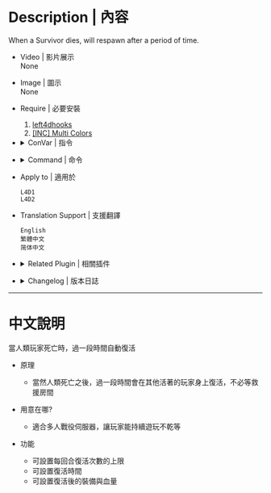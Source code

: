 # Description | 內容
When a Survivor dies, will respawn after a period of time.

* Video | 影片展示
<br/>None

* Image | 圖示
<br/>None

* Require | 必要安裝
	1. [left4dhooks](https://forums.alliedmods.net/showthread.php?t=321696)
    2. [[INC] Multi Colors](https://github.com/fbef0102/L4D1_2-Plugins/releases/tag/Multi-Colors)

* <details><summary>ConVar | 指令</summary>

	* cfg/sourcemod/Survivor_Respawn.cfg
		```php
		// Respawn bots if is dead in case of using Take Over.
		l4d_survivorrespawn_botreplaced "1"

		// Amount of times a Survivor can respawn before permanently dying
		l4d_survivorrespawn_deathlimit "3"

		// If 1, disable respawning while the final escape starts (rescue vehicle ready)
		l4d_survivorrespawn_disable_rescue_escape "1"

		// If 1, Allows Bots to respawn automatically when killed
		l4d_survivorrespawn_enablebot "1"

		// If 1, Enables Human Survivors to respawn automatically when killed
		l4d_survivorrespawn_enablehuman "1"

		// Which is first slot weapon will be given to the Survivor (1 - Autoshotgun, 2 - M16, 3 - Hunting Rifle, 4 - AK47 Assault Rifle, 5 - SCAR-L Desert Rifle,
		// 6 - M60 Assault Rifle, 7 - Military Sniper Rifle, 8 - SPAS Shotgun, 9 - Chrome Shotgun, 10 - Smg, 0 - 
		l4d_survivorrespawn_firstweapon "9"

		// Invincible time after survivor respawn.
		l4d_survivorrespawn_invincibletime "10.0"

		// If 1, Enables the respawn limit for Survivors
		l4d_survivorrespawn_limitenable "1"

		// Which prime health unit will be given to the Survivor (1 - Medkit, 2 - Defib, 0 - None)
		l4d_survivorrespawn_primehealth "1"

		// Amount of buffer HP a Survivor will respawn with
		l4d_survivorrespawn_respawnbuffhp "30"

		// Amount of HP a Survivor will respawn with
		l4d_survivorrespawn_respawnhp "70"

		// How many seconds till the Survivor respawns
		l4d_survivorrespawn_respawntimeout "30"

		// Which secondary health unit will be given to the Survivor (1 - Pills, 2 - Adrenaline, 0 - None)
		l4d_survivorrespawn_secondaryhealth "2"

		// Which is second slot weapon will be given to the Survivor (1 - Dual Pistol, 2 - Bat, 3 - Magnum, 0 - Only Pistol)
		l4d_survivorrespawn_secondweapon "1"

		// Which is thrown weapon will be given to the Survivor (1 - Moltov, 2 - Pipe Bomb, 3 - Bile Jar, 0 - None)
		l4d_survivorrespawn_thrownweapon "3"
		```
</details>

* <details><summary>Command | 命令</summary>

	* **Respawn Target/s At Your Crosshair. (Admin Access: ADMFLAG_BAN)**
		```php
		sm_respawn <#UserID | Name>
		```

	* **Create A Menu Of Clients List And Respawn Targets At Your Crosshair. (Admin Access: ADMFLAG_BAN)**
		```php
		sm_respawnexmenu
		```
</details>


* Apply to | 適用於
	```
	L4D1
	L4D2
	```

* Translation Support | 支援翻譯
	```
	English
	繁體中文
	简体中文
	```

* <details><summary>Related Plugin | 相關插件</summary>

	1. [MultiSlots Improved](https://github.com/fbef0102/L4D1_2-Plugins/tree/master/l4dmultislots): When 5+ player joins the server but no any bot can be taken over, this plugin will spawn an alive survivor bot for him.
		> 創造5位以上倖存者遊玩伺服器
	2. [Infected Bots Control Improved](https://github.com/fbef0102/L4D1_2-Plugins/tree/master/l4dinfectedbots): Spawns infected bots in L4D1 versus, and gives greater control of the infected bots in L4D1/L4D2 without being limited by the director.
		> 多特感生成插件，倖存者人數越多，生成的特感越多，且不受遊戲特感數量限制
</details>

* <details><summary>Changelog | 版本日誌</summary>

	```php
	//Ernecio @ 2020
	//HarryPotter @ 2021-2023
	```
	* v3.7 (2023-4-14)
		* More hints and translation

	* v3.6 (2023-4-9)
		* Remove useless cvars
		* Optimize code

	* v3.5
		* [AlliedModder Post](https://forums.alliedmods.net/showpost.php?p=2770929&postcount=14)
		* Remake Code
		* Don't remove dead body
		* If player replaces a dead bot, respawn player after a period of time.
		* Invincible time after survivor respawn by this plugin.
		* Respawn again if player dies within Invincible time.
		* Disable respawning while the final escape starts (rescue vehicle ready)

	* v2.1
		* [Original Plugin by Ernecio](https://forums.alliedmods.net/showthread.php?t=323033)
</details>

- - - -
# 中文說明
當人類玩家死亡時，過一段時間自動復活

* 原理
	* 當然人類死亡之後，過一段時間會在其他活著的玩家身上復活，不必等救援房間
    
* 用意在哪?
    * 適合多人戰役伺服器，讓玩家能持續遊玩不乾等

* 功能
	* 可設置每回合復活次數的上限
	* 可設置復活時間
	* 可設置復活後的裝備與血量

